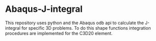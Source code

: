 # Abaqus-J-integral
This repository uses python and the Abaqus odb api to calculate the J-integral for specific 3D problems. To do this shape functions integration procedures are implemented for the C3D20 element. 
